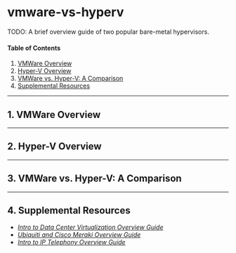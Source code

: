 # vmware-vs-hyperv
TODO: A brief overview guide of two popular bare-metal hypervisors.

#### Table of Contents

1. [VMWare Overview](#vmware)
2. [Hyper-V Overview](#hyperv)
3. [VMWare vs. Hyper-V: A Comparison](#comparison)
4. [Supplemental Resources](#supplemental)

<hr />

## 1. <a name="vmware">VMWare Overview</a>

<hr />

## 2. <a name="hyperv">Hyper-V Overview</a>

<hr />

## 3. <a name="comparison">VMWare vs. Hyper-V: A Comparison</a>

<hr />

## 4. <a name="supplemental">Supplemental Resources</a>

* *[Intro to Data Center Virtualization Overview Guide](https://github.com/chaseofthejungle/intro-to-data-center-virtualization/)*
* *[Ubiquiti and Cisco Meraki Overview Guide](https://github.com/chaseofthejungle/unifi-vs-cisco-meraki)*
* *[Intro to IP Telephony Overview Guide](https://github.com/chaseofthejungle/intro-to-ip-telephony)*
